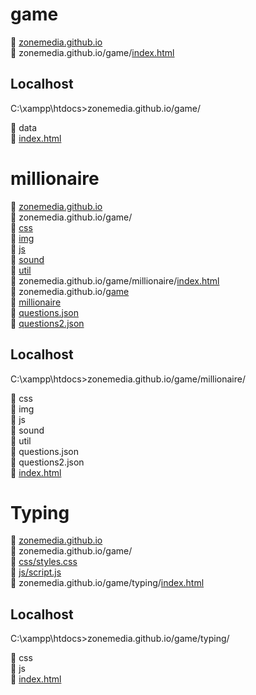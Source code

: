 # game
📁 <a href="https://github.com/zonemedia/zonemedia.github.io">zonemedia.github.io</a>
<br />
📁 zonemedia.github.io/game/<a href="https://zonemedia.github.io/game">index.html</a>
## Localhost
<p>C:\xampp\htdocs>zonemedia.github.io/game/</p>
📁 data
<br />
📄 <a href="https://zonemedia.github.io/game">index.html</a>
<h1>millionaire</h1>
📁 <a href="https://github.com/zonemedia/zonemedia.github.io">zonemedia.github.io</a>
<br />
📁 zonemedia.github.io/game/
<br />
📁 <a href="https://github.com/zonemedia/Game/tree/main/css">css</a>
<br />
📁 <a href="https://github.com/zonemedia/Game/tree/main/img">img</a>
<br />
📁 <a href="https://github.com/zonemedia/Game/tree/main/js">js</a>
<br />
📁 <a href="https://github.com/zonemedia/Game/tree/main/sound">sound</a>
<br />
📁 <a href="https://github.com/zonemedia/Game/tree/main/util">util</a>
<br />
📁 zonemedia.github.io/game/millionaire/<a href="https://zonemedia.github.io/game/millionaire">index.html</a>
<br />
📁 zonemedia.github.io/<a href="https://github.com/zonemedia/zonemedia.github.io/tree/master/game">game</a>
<br />
📁 <a href="https://github.com/zonemedia/zonemedia.github.io/tree/master/game/millionaire">millionaire</a>
<br />
📄 <a href="https://github.com/zonemedia/zonemedia.github.io/blob/master/game/questions.json">questions.json</a>
<br />
📄 <a href="https://github.com/zonemedia/zonemedia.github.io/blob/master/game/questions2.json">questions2.json</a>
<h2>Localhost</h2>
<p>C:\xampp\htdocs>zonemedia.github.io/game/millionaire/</p>
📁 css
<br />
📁 img
<br />
📁 js
<br />
📁 sound
<br />
📁 util
<br />
📄 questions.json
<br />
📄 questions2.json
<br />
📄 <a href="https://zonemedia.github.io/game/millionaire">index.html</a>
<h1>Typing</h1>
📁 <a href="https://github.com/zonemedia/zonemedia.github.io">zonemedia.github.io</a>
<br />
📁 zonemedia.github.io/game/
<br />
📁 <a href="https://github.com/zonemedia/Game/tree/main/css">css/styles.css</a>
<br />
📁 <a href="https://github.com/zonemedia/Game/tree/main/js">js/script.js</a>
<br />
📁 zonemedia.github.io/game/typing/<a href="https://zonemedia.github.io/game/typing">index.html</a>
<h2>Localhost</h2>
<p>C:\xampp\htdocs>zonemedia.github.io/game/typing/</p>
📁 css
<br />
📁 js
<br />
📄 <a href="https://zonemedia.github.io/game/typing">index.html</a>
